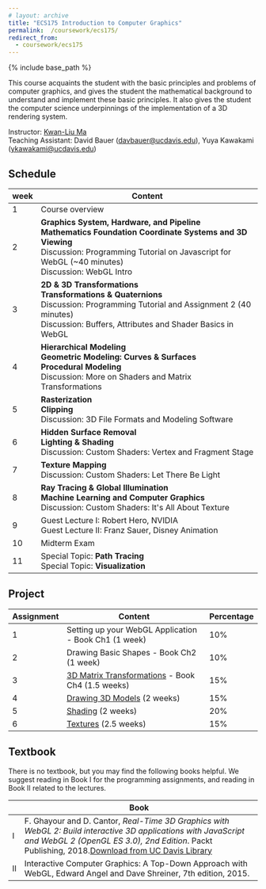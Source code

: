 ```yaml
---
# layout: archive
title: "ECS175 Introduction to Computer Graphics"
permalink:  /coursework/ecs175/
redirect_from:
  - coursework/ecs175
---
```


{% include base_path %}


This course acquaints the student with the basic principles and problems of computer graphics, and gives the student the mathematical background to understand and implement these basic principles. It also gives the student the computer science underpinnings of the implementation of a 3D rendering system. 

Instructor: [Kwan-Liu Ma](https://www.cs.ucdavis.edu/~ma)<br>
Teaching Assistant:	David Bauer ([davbauer@ucdavis.edu](mailto:taneuroth@ucdavis.edu)), Yuya Kawakami ([ykawakami@ucdavis.edu](mailto:kawakami@ucdavis.edu))



## Schedule

| week | Content                                                      |
| ---- | ------------------------------------------------------------ |
| 1    | Course overview                                              |
| 2    | **Graphics System, Hardware, and Pipeline**<br>**Mathematics Foundation**  **Coordinate Systems and 3D Viewing** <br>Discussion: Programming Tutorial on Javascript for WebGL (~40 minutes) <br>Discussion: WebGL Intro |
| 3    | **2D & 3D Transformations**<br>**Transformations & Quaternions**<br>Discussion: Programming Tutorial and Assignment 2 (40 minutes)<br>Discussion: Buffers, Attributes and Shader Basics in WebGL |
| 4    | **Hierarchical Modeling**<br>**Geometric Modeling: Curves & Surfaces**<br>**Procedural Modeling**<br>Discussion: More on Shaders and Matrix Transformations |
| 5    | **Rasterization**<br>**Clipping**<br>Discussion: 3D File Formats and Modeling Software |
| 6    | **Hidden Surface Removal**<br>**Lighting & Shading** <br>Discussion: Custom Shaders: Vertex and Fragment Stage |
| 7    | **Texture Mapping**<br>Discussion: Custom Shaders: Let There Be Light |
| 8    | **Ray Tracing & Global Illumination**<br>**Machine Learning and Computer Graphics**<br>Discussion: Custom Shaders: It's All About Texture |
| 9    | Guest Lecture I: Robert Hero, NVIDIA<br>Guest Lecture II: Franz Sauer, Disney Animation |
| 10   | Midterm Exam                                                 |
| 11   | Special Topic: **Path Tracing**<br>Special Topic: **Visualization** |



## Project	

| Assignment | Content                                               | Percentage |
| ---------- | ----------------------------------------------------- | ---------- |
| 1          | Setting up your WebGL Application - Book Ch1 (1 week) | 10%        |
| 2          | Drawing Basic Shapes - Book Ch2 (1 week)              | 10%        |
| 3          | [3D Matrix Transformations]() - Book Ch4 (1.5 weeks)  | 15%        |
| 4          | [Drawing 3D Models]() (2 weeks)                       | 15%        |
| 5          | [Shading]() (2 weeks)                                 | 20%        |
| 6          | [Textures]() (2.5 weeks)                              | 15%        |



## Textbook

There is no textbook, but you may find the following books helpful. We suggest reading in Book I for the programming assignments, and reading in Book II related to the lectures.

|      | Book                                                         |
| ---- | ------------------------------------------------------------ |
| I    | F. Ghayour and D. Cantor, *Real-Time 3D Graphics with WebGL 2: Build interactive 3D applications with JavaScript and WebGL 2 (OpenGL ES 3.0), 2nd Edition*. Packt Publishing, 2018.[Download from UC Davis Library](https://search.library.ucdavis.edu/permalink/01UCD_INST/1hjlc2p/cdi_proquest_ebookcentral_EBC5675779) |
| II   | Interactive Computer Graphics: A Top-Down Approach with WebGL, Edward Angel and Dave Shreiner, 7th edition, 2015. |

 
